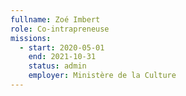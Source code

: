 ```yaml
---
fullname: Zoé Imbert
role: Co-intrapreneuse
missions:
  - start: 2020-05-01
    end: 2021-10-31
    status: admin
    employer: Ministère de la Culture
---
```

